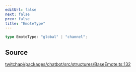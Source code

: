 ```yaml
---
editUrl: false
next: false
prev: false
title: "EmoteType"
---
```


```ts
type EmoteType: "global" | "channel";
```

## Source

[twitchapi/packages/chatbot/src/structures/BaseEmote.ts:132](https://github.com/pablornc/twitchapi//blob/8695acad106a836c1f0fc4c57a113f17adce41f0/packages/chatbot/src/structures/BaseEmote.ts#L132)

